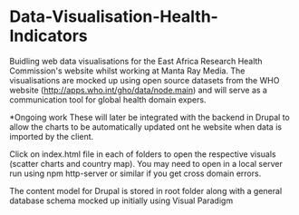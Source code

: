 

# Data-Visualisation-Health-Indicators

Buidling web data visualisations for the East Africa Research Health Commission's website whilst working at Manta Ray Media. 
The visualisations are mocked up using open source datasets from the WHO website (http://apps.who.int/gho/data/node.main) and will serve as a communication tool for global health domain expers. 

*Ongoing work
These will later be integrated with the backend in Drupal to allow the charts to be automatically updated ont he website when data is imported by the client.

Click on index.html file in each of folders to open the respective visuals (scatter charts and country map). You may need to open in a local server run using npm http-server or similar if you get cross domain errors.

The content model for Drupal is stored in root folder along with a general database schema mocked up initially using Visual Paradigm
